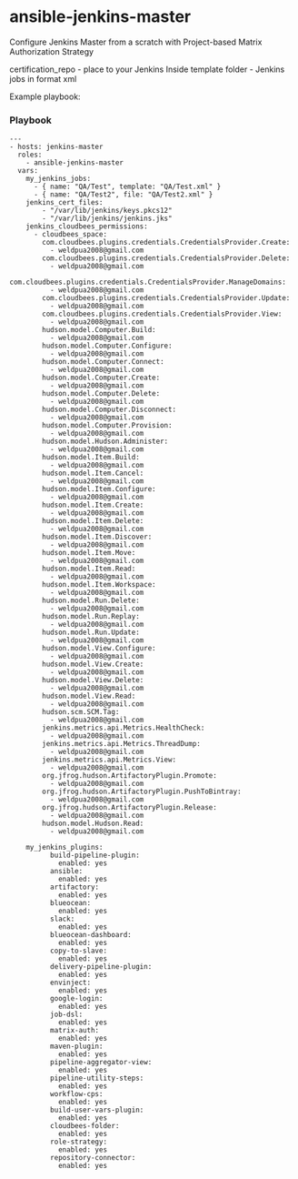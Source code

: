 # ansible-jenkins-master
Configure Jenkins Master from a scratch with Project-based Matrix Authorization Strategy


certification_repo - place to your Jenkins
Inside template folder - Jenkins jobs in format xml

Example playbook:
### Playbook
    ---
    - hosts: jenkins-master
      roles:
        - ansible-jenkins-master
      vars:
		my_jenkins_jobs:
		  - { name: "QA/Test", template: "QA/Test.xml" }
		  - { name: "QA/Test2", file: "QA/Test2.xml" }
		jenkins_cert_files:
		    - "/var/lib/jenkins/keys.pkcs12"
		    - "/var/lib/jenkins/jenkins.jks"
		jenkins_cloudbees_permissions:
		  - cloudbees_space:
		    com.cloudbees.plugins.credentials.CredentialsProvider.Create:
		      - weldpua2008@gmail.com      
		    com.cloudbees.plugins.credentials.CredentialsProvider.Delete:
		      - weldpua2008@gmail.com      
		    com.cloudbees.plugins.credentials.CredentialsProvider.ManageDomains:
		      - weldpua2008@gmail.com
		    com.cloudbees.plugins.credentials.CredentialsProvider.Update:
		      - weldpua2008@gmail.com
		    com.cloudbees.plugins.credentials.CredentialsProvider.View:
		      - weldpua2008@gmail.com
		    hudson.model.Computer.Build:
		      - weldpua2008@gmail.com
		    hudson.model.Computer.Configure:
		      - weldpua2008@gmail.com
		    hudson.model.Computer.Connect:
		      - weldpua2008@gmail.com
		    hudson.model.Computer.Create:
		      - weldpua2008@gmail.com
		    hudson.model.Computer.Delete:
		      - weldpua2008@gmail.com
		    hudson.model.Computer.Disconnect:
		      - weldpua2008@gmail.com
		    hudson.model.Computer.Provision:
		      - weldpua2008@gmail.com
		    hudson.model.Hudson.Administer:
		      - weldpua2008@gmail.com
		    hudson.model.Item.Build:
		      - weldpua2008@gmail.com
		    hudson.model.Item.Cancel:
		      - weldpua2008@gmail.com
		    hudson.model.Item.Configure:
		      - weldpua2008@gmail.com
		    hudson.model.Item.Create:
		      - weldpua2008@gmail.com
		    hudson.model.Item.Delete:
		      - weldpua2008@gmail.com
		    hudson.model.Item.Discover:
		      - weldpua2008@gmail.com
		    hudson.model.Item.Move:
		      - weldpua2008@gmail.com
		    hudson.model.Item.Read:
		      - weldpua2008@gmail.com
		    hudson.model.Item.Workspace:
		      - weldpua2008@gmail.com
		    hudson.model.Run.Delete:
		      - weldpua2008@gmail.com
		    hudson.model.Run.Replay:
		      - weldpua2008@gmail.com
		    hudson.model.Run.Update:
		      - weldpua2008@gmail.com
		    hudson.model.View.Configure:
		      - weldpua2008@gmail.com
		    hudson.model.View.Create:
		      - weldpua2008@gmail.com
		    hudson.model.View.Delete:
		      - weldpua2008@gmail.com
		    hudson.model.View.Read:
		      - weldpua2008@gmail.com
		    hudson.scm.SCM.Tag:
		      - weldpua2008@gmail.com
		    jenkins.metrics.api.Metrics.HealthCheck:
		      - weldpua2008@gmail.com
		    jenkins.metrics.api.Metrics.ThreadDump:
		      - weldpua2008@gmail.com
		    jenkins.metrics.api.Metrics.View:
		      - weldpua2008@gmail.com
		    org.jfrog.hudson.ArtifactoryPlugin.Promote:
		      - weldpua2008@gmail.com
		    org.jfrog.hudson.ArtifactoryPlugin.PushToBintray:
		      - weldpua2008@gmail.com
		    org.jfrog.hudson.ArtifactoryPlugin.Release:
		      - weldpua2008@gmail.com
		    hudson.model.Hudson.Read:
		      - weldpua2008@gmail.com

		my_jenkins_plugins:
			  build-pipeline-plugin:
			    enabled: yes  
			  ansible:
			    enabled: yes
			  artifactory:
			    enabled: yes
			  blueocean:
			    enabled: yes
			  slack:
			    enabled: yes
			  blueocean-dashboard:
			    enabled: yes
			  copy-to-slave:
			    enabled: yes
			  delivery-pipeline-plugin:
			    enabled: yes
			  envinject:
			    enabled: yes
			  google-login: 
			    enabled: yes
			  job-dsl:
			    enabled: yes
			  matrix-auth:  
			    enabled: yes
			  maven-plugin:
			    enabled: yes
			  pipeline-aggregator-view:
			    enabled: yes
			  pipeline-utility-steps:
			    enabled: yes
			  workflow-cps:
			    enabled: yes
			  build-user-vars-plugin:
			    enabled: yes
			  cloudbees-folder:
			    enabled: yes
			  role-strategy:
			    enabled: yes
			  repository-connector:
			    enabled: yes